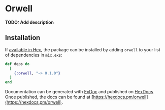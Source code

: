 # Orwell

**TODO: Add description**

## Installation

If [available in Hex](https://hex.pm/docs/publish), the package can be installed
by adding `orwell` to your list of dependencies in `mix.exs`:

```elixir
def deps do
  [
    {:orwell, "~> 0.1.0"}
  ]
end
```

Documentation can be generated with [ExDoc](https://github.com/elixir-lang/ex_doc)
and published on [HexDocs](https://hexdocs.pm). Once published, the docs can
be found at [https://hexdocs.pm/orwell](https://hexdocs.pm/orwell).

